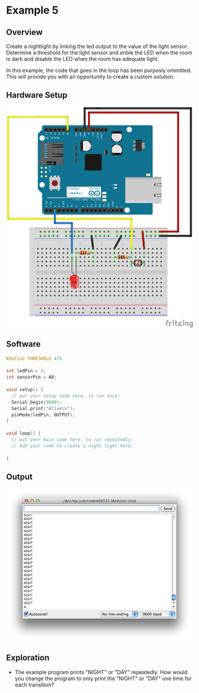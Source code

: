 # Example 5

## Overview

Create a nightlight by linking the led output to the value of the
light sensor. Determine a threshold for the light sensor and enble the
LED when the room is dark and disable the LED when the room has
adequate light.

In this example, the code that goes in the loop has been purposly
ommitted. This will provide you with an opportunity to create a custom
solution.

## Hardware Setup

![Image of blank breadboard](image/nightlight_bb.png)

## Software

```c++
#define THRESHOLD 475

int ledPin = 2;
int sensorPin = A0;

void setup() {
  // put your setup code here, to run once:
  Serial.begin(9600); 
  Serial.print("Alive\n");
  pinMode(ledPin, OUTPUT);
}

void loop() {
  // put your main code here, to run repeatedly:
  // Add your code to create a night light here. 

}
```

## Output 

![Image of expected output](image/example_5_output.png)

## Exploration 

* The example program prints "NIGHT" or "DAY" repeatedly. How would you change the program to only print the "NIGHT" or "DAY" one time for each transition? 
